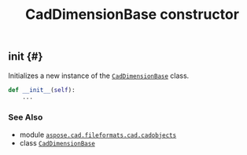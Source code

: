 ﻿---
title: CadDimensionBase constructor
second_title: Aspose.CAD for Python via .NET API References
description: 
type: docs
weight: 10
url: /python-net/aspose.cad.fileformats.cad.cadobjects/caddimensionbase/__init__/
is_root: false
---

## __init__ {#}

Initializes a new instance of the [`CadDimensionBase`](/cad/python-net/aspose.cad.fileformats.cad.cadobjects/caddimensionbase) class.



```python
def __init__(self):
    ...
```





### See Also
* module [`aspose.cad.fileformats.cad.cadobjects`](../../)
* class [`CadDimensionBase`](/cad/python-net/aspose.cad.fileformats.cad.cadobjects/caddimensionbase)
